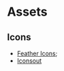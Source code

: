 # Assets

## Icons
- [Feather Icons](https://feathericons.com/);
- [Iconsout](https://iconscout.com/)
